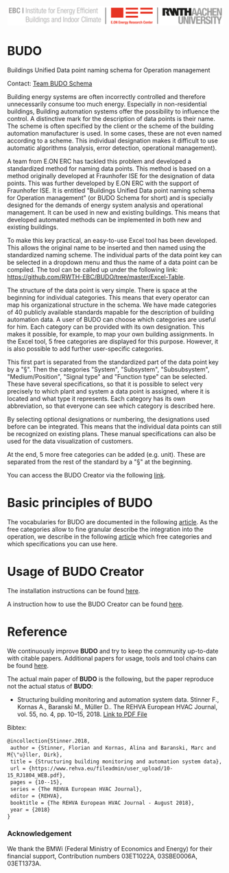 ![RWTH Aachen University, E.ON ERC](./Resources/Images/EBC_Logo.png)

# BUDO
Buildings Unified Data point naming schema for Operation management

Contact:
[Team BUDO Schema](mailto:info@budo-schema.de)

Building energy systems are often incorrectly controlled and therefore unnecessarily consume too much energy. Especially in non-residential buildings, Building automation systems offer the possibility to influence the control. A distinctive mark for the description of data points is their name. The scheme is often specified by the client or the scheme of the building automation manufacturer is used. In some cases, these are not even named according to a scheme. This individual designation makes it difficult to use automatic algorithms (analysis, error detection, operational management).

A team from E.ON ERC has tackled this problem and developed a standardized method for naming data points. This method is based on a method originally developed at Fraunhofer ISE for the designation of data points. This was further developed by E.ON ERC with the support of Fraunhofer ISE. It is entitled "Buildings Unified Data point naming schema for Operation management" (or BUDO Schema for short) and is specially designed for the demands of energy system analysis and operational management. It can be used in new and existing buildings. This means that developed automated methods can be implemented in both new and existing buildings.

To make this key practical, an easy-to-use Excel tool has been developed. This allows the original name to be inserted and then named using the standardized naming scheme. The individual parts of the data point key can be selected in a dropdown menu and thus the name of a data point can be compiled. The tool can be called up under the following link: https://github.com/RWTH-EBC/BUDO/tree/master/Excel-Table.

The structure of the data point is very simple. There is space at the beginning for individual categories. This means that every operator can map his organizational structure in the schema. We have made categories of 40 publicly available standards mapable for the description of building automation data. A user of BUDO can choose which categories are useful for him. Each category can be provided with its own designation. This makes it possible, for example, to map your own building assignments. In the Excel tool, 5 free categories are displayed for this purpose. However, it is also possible to add further user-specific categories. 

This first part is separated from the standardized part of the data point key by a "§". Then the categories "System", "Subsystem", "Subsubsystem", "Medium/Position", "Signal type" and "Function type" can be selected. These have several specifications, so that it is possible to select very precisely to which plant and system a data point is assigned, where it is located and what type it represents. Each category has its own abbreviation, so that everyone can see which category is described here.

By selecting optional designations or numbering, the designations used before can be integrated. This means that the individual data points can still be recognized on existing plans. These manual specifications can also be used for the data visualization of customers.

At the end, 5 more free categories can be added (e.g. unit). These are separated from the rest of the standard by a "§" at the beginning.

You can access the BUDO Creator via the following [link](https://github.com/RWTH-EBC/BUDO/tree/master/Excel-Table).

# Basic principles of BUDO

The vocabularies for BUDO are documented in the following [article](https://github.com/RWTH-EBC/BUDO/wiki/documentation_budo_vocabulary.md). As the free categories allow to fine granular describe the integration into the operation, we describe in the following [article](https://github.com/RWTH-EBC/BUDO/wiki/documentation_budo_vocabulary.md) which free categories and which specifications you can use here.

# Usage of BUDO Creator

The installation instructions can be found [here](https://github.com/RWTH-EBC/BUDO/wiki/installation_budo_creator.md).

A instruction how to use the BUDO Creator can be found [here](https://github.com/RWTH-EBC/BUDO/wiki/usage_budo_creator.md).

# Reference

We continuously improve **BUDO** and try to keep the community up-to-date with citable papers. Additional papers for usage, tools and tool chains can be found [here](https://github.com/RWTH-EBC/BUDO/wiki/papers.md).

The actual main paper of **BUDO** is the following, but the paper reproduce not the actual status of **BUDO**:

- Structuring building monitoring and automation system data.
  Stinner F., Kornas A., Baranski M., Müller D..
  The REHVA European HVAC Journal, vol. 55, no. 4, pp. 10–15, 2018.
  [Link to PDF File](https://www.rehva.eu/fileadmin/user_upload/10-15_RJ1804_WEB.pdf)

Bibtex:
```
@incollection{Stinner.2018,
 author = {Stinner, Florian and Kornas, Alina and Baranski, Marc and M{\"u}ller, Dirk},
 title = {Structuring building monitoring and automation system data},
 url = {https://www.rehva.eu/fileadmin/user_upload/10-15_RJ1804_WEB.pdf},
 pages = {10--15},
 series = {The REHVA European HVAC Journal},
 editor = {REHVA},
 booktitle = {The REHVA European HVAC Journal - August 2018},
 year = {2018}
}
```


### Acknowledgement

We thank the BMWi (Federal Ministry of Economics and Energy) for their financial support,
Contribution numbers 03ET1022A, 03SBE0006A, 03ET1373A.